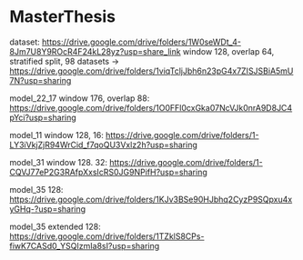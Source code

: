 # MasterThesis
dataset: https://drive.google.com/drive/folders/1W0seWDt_4-8Jm7U8Y9ROcR4F24kL28yz?usp=share_link
window 128, overlap 64, stratified split, 98 datasets -> https://drive.google.com/drive/folders/1viqTcljJbh6n23pG4x7ZISJSBiA5mU7N?usp=sharing


model_22_17 window 176, overlap 88: https://drive.google.com/drive/folders/1O0FFl0cxGka07NcVJk0nrA9D8JC4pYci?usp=sharing 
 
model_11 window 128, 16: https://drive.google.com/drive/folders/1-LY3iVkjZjR94WrCid_f7qoQU3Vxlz2h?usp=sharing

model_31 window 128. 32: https://drive.google.com/drive/folders/1-CQVJ77eP2G3RAfpXxsIcRS0JG9NPifH?usp=sharing

model_35 128: https://drive.google.com/drive/folders/1KJv3BSe90HJbhq2CyzP9SQpxu4xyGHq-?usp=sharing

model_35 extended 128: https://drive.google.com/drive/folders/1TZklS8CPs-fiwK7CASd0_YSQIzmIa8sI?usp=sharing

